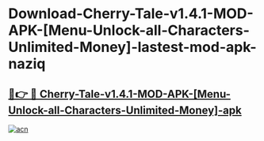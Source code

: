 # Download-Cherry-Tale-v1.4.1-MOD-APK-[Menu-Unlock-all-Characters-Unlimited-Money]-lastest-mod-apk-naziq

<h2><a href="https://apkcomod.com?title=Cherry-Tale-v1.4.1-MOD-APK-[Menu-Unlock-all-Characters-Unlimited-Money]">🔗👉 🔴 Cherry-Tale-v1.4.1-MOD-APK-[Menu-Unlock-all-Characters-Unlimited-Money]-apk </a></h2>

[![acn](https://github.com/user-attachments/assets/0f9c940e-d8b0-45ae-aac7-cd30a18b3e1c)](https://apkcomod.com?title=Cherry-Tale-v1.4.1-MOD-APK-[Menu-Unlock-all-Characters-Unlimited-Money])
